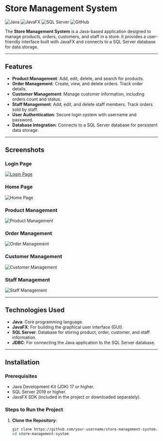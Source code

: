 # Store Management System

![Java](https://img.shields.io/badge/Java-17-blue)
![JavaFX](https://img.shields.io/badge/JavaFX-17-orange)
![SQL Server](https://img.shields.io/badge/SQL%20Server-2019-lightgrey)
![GitHub](https://img.shields.io/badge/GitHub-Repository-brightgreen)

The **Store Management System** is a Java-based application designed to manage products, orders, customers, and staff in a store. It provides a user-friendly interface built with JavaFX and connects to a SQL Server database for data storage.

---

## Features

- **Product Management**: Add, edit, delete, and search for products.
- **Order Management**: Create, view, and delete orders. Track order details.
- **Customer Management**: Manage customer information, including orders count and status.
- **Staff Management**: Add, edit, and delete staff members. Track orders sold by staff.
- **User Authentication**: Secure login system with username and password.
- **Database Integration**: Connects to a SQL Server database for persistent data storage.

---

## Screenshots

### Login Page
[![Login Page](screenshots/login.png)](https://github.com/abdelrahman-hossieny/Store-Manegment-System/blob/main/images/Login%20page.png?raw=true)

### Home Page
![Home Page](screenshots/home.png)

### Product Management
![Product Management](screenshots/products.png)

### Order Management
![Order Management](screenshots/orders.png)

### Customer Management
![Customer Management](screenshots/customers.png)

### Staff Management
![Staff Management](screenshots/staff.png)

---

## Technologies Used

- **Java**: Core programming language.
- **JavaFX**: For building the graphical user interface (GUI).
- **SQL Server**: Database for storing product, order, customer, and staff information.
- **JDBC**: For connecting the Java application to the SQL Server database.

---

## Installation

### Prerequisites

- Java Development Kit (JDK) 17 or higher.
- SQL Server 2019 or higher.
- JavaFX SDK (included in the project or downloaded separately).

### Steps to Run the Project

1. **Clone the Repository**:
   ```bash
   git clone https://github.com/your-username/store-management-system.git
   cd store-management-system
